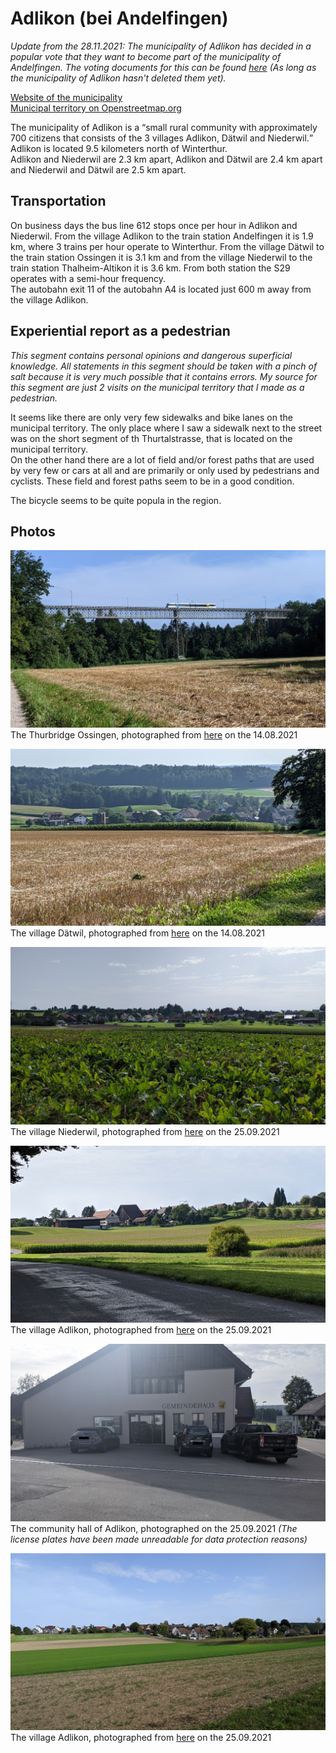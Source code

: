 # Adlikon (bei Andelfingen)

*Update from the 28.11.2021: The municipality of Adlikon has decided in a popular vote that they want to become part of the municipality of Andelfingen. The voting documents for this can be found [here](https://www.adlikon.ch/_docn/3362330/Beiblatt_Fusionsabstimmung.pdf) (As long as the municipality of Adlikon hasn't deleted them yet).*

[Website of the municipality](https://www.adlikon.ch/)  
[Municipal territory on Openstreetmap.org](https://www.openstreetmap.org/relation/1682076)

The municipality of Adlikon is a <q cite="https://www.adlikon.ch/portrait_uebersicht">small rural community with approximately 700 citizens that consists of the 3 villages Adlikon, Dätwil and Niederwil.</q> Adlikon is located 9.5 kilometers north of Winterthur.  
Adlikon and Niederwil are 2.3 km apart, Adlikon and Dätwil are 2.4 km apart and Niederwil and Dätwil are 2.5 km apart.

## Transportation

On business days the bus line 612 stops once per hour in Adlikon and Niederwil. From the village Adlikon to the train station Andelfingen it is 1.9 km, where 3 trains per hour operate to Winterthur. From the village Dätwil to the train station Ossingen it is 3.1 km and from the village Niederwil to the train station Thalheim-Altikon it is 3.6 km. From both station the S29 operates with a semi-hour frequency.  
The autobahn exit 11 of the autobahn A4 is located just 600 m away from the village Adlikon.

## Experiential report as a pedestrian

*This segment contains personal opinions and dangerous superficial knowledge. All statements in this segment should be taken with a pinch of salt because it is very much possible that it contains errors. My source for this segment are just 2 visits on the municipal territory that I made as a pedestrian.*

It seems like there are only very few sidewalks and bike lanes on the municipal territory. The only place where I saw a sidewalk next to the street was on the short segment of th Thurtalstrasse, that is located on the municipal territory.  
On the other hand there are a lot of field and/or forest paths that are used by very few or cars at all and are primarily or only used by pedestrians and cyclists. These field and forest paths seem to be in a good condition.

The bicycle seems to be quite popula in the region.

## Photos

![The Thurbridge Ossingen](../../images/Adlikon_b_A/Thurbruecke_Ossingen.jpg)  
The Thurbridge Ossingen, photographed from [here](https://www.openstreetmap.org/search?whereami=1&amp;query=47.60345%2C8.72081#map=19/47.60345/8.72081) on the 14.08.2021

![The village Dätwil](../../images/Adlikon_b_A/Daetwil.jpg)  
The village Dätwil, photographed from [here](https://www.openstreetmap.org/search?whereami=1&amp;query=47.60103%2C8.71749#map=17/47.60102/8.71749) on the 14.08.2021

![The village Niederwil](../../images/Adlikon_b_A/Niederwil.jpg)  
The village Niederwil, photographed from [here](https://www.openstreetmap.org/search?whereami=1&amp;query=47.58392%2C8.72056#map=19/47.58392/8.72056) on the 25.09.2021

![The village Adlikon](../../images/Adlikon_b_A/Adlikon2.jpg)  
The village Adlikon, photographed from [here](https://www.openstreetmap.org/search?whereami=1&amp;query=47.58138%2C8.70125#map=19/47.58138/8.70125) on the 25.09.2021

![The community hall of Adlikon](../../images/Adlikon_b_A/Adlikon_Gemeindehaus.jpg)  
The community hall of Adlikon, photographed on the 25.09.2021 *(The license plates have been made unreadable for data protection reasons)*

![The village Adlikon](../../images/Adlikon_b_A/Adlikon3.jpg)  
The village Adlikon, photographed from [here](https://www.openstreetmap.org/search?whereami=1&amp;query=47.58290%2C8.68542#map=18/47.58290/8.68542&amp;layers=N) on the 25.09.2021
